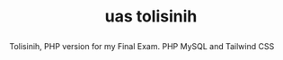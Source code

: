 # <p align="center">uas tolisinih</p>

Tolisinih, PHP version for my Final Exam. PHP MySQL and Tailwind CSS
